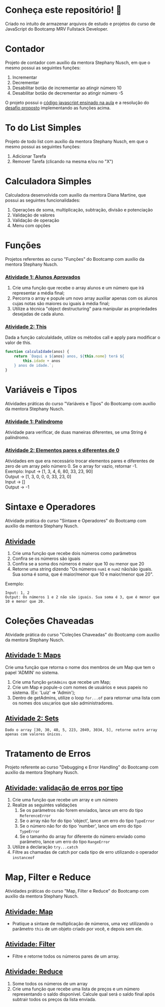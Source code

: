 # Conheça este repositório! :open_file_folder:
Criado no intuito de armazenar arquivos de estudo e projetos do curso de JavaScript do Bootcamp MRV Fullstack Developer.

# Contador
Projeto de contador com auxílio da mentora Stephany Nusch, em que o mesmo possui as seguintes funções: </br>
<ol>
  <li>Incrementar</li>
  <li>Decrementar</li>
  <li>Desabilitar botão de incrementar ao atingir número 10</li>
  <li>Desabilitar botão de decrementar ao atingir número -5</li>
</ol>

O projeto possui o [código javascript ensinado na aula](https://github.com/nicollesenam/intro-javascript/blob/master/assets/js/script.js) e a resolução do [desafio proposto](https://github.com/nicollesenam/intro-javascript/blob/master/assets/js/script2.js) implementando as funções acima.

# To do List Simples

Projeto de todo list com auxílio da mentora Stephany Nusch, em que o mesmo possui as seguintes funções: </br>

<ol>
  <li>Adicionar Tarefa</li>
  <li>Remover Tarefa (clicando na mesma e/ou no "X")</li>
</ol>

# Calculadora Simples
Calculadora desenvolvida com auxílio da mentora Diana Martine, que possui as seguintes funcionalidades:
<ol>
  <li>Operações de soma, multiplicação, subtração, divisão e potenciação</li>
  <li>Validação de valores</li>
  <li>Validação de operação</li>
  <li>Menu com opções</li>
</ol>

# Funções
Projetos referentes ao curso "Funções" do Bootcamp com auxílio da mentora Stephany Nusch.

### [Atividade 1: Alunos Aprovados](https://github.com/nicollesenam/intro-javascript/blob/master/assets/js/playground.js)
<ol>
  <li>Crie uma função que recebe o array alunos e um número que irá representar a média final;</li>
  <li>Percorra o array e popule um novo array auxiliar apenas com os alunos cujas notas são maiores ou iguais à média final;</li>
  <li>Utilize a técnica "object destructuring" para manipular as propriedades desejadas de cada aluno.</li> 
</ol>

### [Atividade 2: This](https://github.com/nicollesenam/intro-javascript/blob/master/assets/js/this.js)
Dada a função calculaIdade, utilize os métodos call e apply para modificar o valor de this.

```javascript
function calculaIdade(anos) {
	return `Daqui a ${anos} anos, ${this.nome} terá ${
		this.idade + anos
	} anos de idade.`;
}
```
# Variáveis e Tipos
Atividades práticas do curso "Variáveis e Tipos" do Bootcamp com auxílio da mentora Stephany Nusch.

### [Atividade 1: Palíndromo](https://github.com/nicollesenam/intro-javascript/blob/master/assets/js/palindromo.js)
Atividade para verificar, de duas maneiras diferentes, se uma String é palíndromo.

### [Atividade 2: Elementos pares e diferentes de 0](https://github.com/nicollesenam/intro-javascript/blob/master/assets/js/arraypares.js)
Atividades em que era necessário trocar elementos pares e diferentes de zero de um array pelo número 0. Se o array for vazio, retornar -1.
<br />Exemplo: Input -> [1, 3, 4, 6, 80, 33, 23, 90] <br />
Output -> [1, 3, 0, 0, 0, 33, 23, 0]<br />
Input -> [] <br />
Output -> -1 <br />

# Sintaxe e Operadores
Atividade prática do curso "Sintaxe e Operadores" do Bootcamp com auxílio da mentora Stephany Nusch.

## [Atividade](https://github.com/nicollesenam/intro-javascript/blob/master/assets/js/operadoresEatividade.js)
<ol>
  <li>Crie uma função que recebe dois números como parâmetros</li>
  <li>Confira se os números são iguais</li>
  <li>Confira se a soma dos números é maior que 10 ou menor que 20</li>
  <li>Retorne uma string dizendo "Os números <code>num1</code> e <code>num2</code> não/são iguais. Sua soma é soma, que é maior/menor que 10 e maior/menor que 20". </li>
</ol>

Exemplo:
```
Input: 1, 2
Output: Os números 1 e 2 não são iguais. Sua soma é 3, que é menor que 10 e menor que 20.

```

# Coleções Chaveadas
Atividade prática do curso "Coleções Chaveadas" do Bootcamp com auxílio da mentora Stephany Nusch.

## [Atividade 1: Maps](https://github.com/nicollesenam/intro-javascript/blob/master/assets/js/map.js)
Crie uma função que retorna o nome dos membros de um Map que tem o papel 'ADMIN' no sistema.
<ol>
  <li>Crie uma função <code>getAdmins</code> que recebe um Map;</li>
  <li>Crie um Map e popule-o com nomes de usuários e seus papeis no sistema. (Ex: 'Luiz' => 'Admin');</li>
  <li>Dentro de getAdmins, utilize o loop <code>for...of</code> para retornar uma lista com os nomes dos usu;arios que são administradores.</li>
</ol>

## [Atividade 2: Sets](https://github.com/nicollesenam/intro-javascript/blob/master/assets/js/set.js)
    Dado o array [30, 30, 40, 5, 223, 2049, 3034, 5], retorne outro array apenas com valores únicos.


# Tratamento de Erros
Projeto referente ao curso "Debugging e Error Handling" do Bootcamp com auxílio da mentora Stephany Nusch.

## [Atividade: validação de erros por tipo](https://github.com/nicollesenam/intro-javascript/blob/master/assets/js/debugError.js)
<ol>
  <li>Crie uma função que recebe um array e um número</li>
  <li>Realize as seguintes validações
    <ol>
      <li>Se os parâmetros não forem enviados, lance um erro do tipo <code>ReferenceError</code></li>
      <li>Se o array não for do tipo 'object', lance um erro do tipo <code>TypeError</code></li>
      <li>Se o número não for do tipo 'number', lance um erro do tipo <code>TypeError</code></li>
      <li>Se o tamanho do array for diferente do número enviado como parâmetro, lance um erro do tipo <code>RangeError</code></li>
    </ol>
  </li>
  <li>Utilize a declaração <code>try...catch</code></li>
  <li>Filtre as chamadas de catch por cada tipo de erro utilizando o operador <code>instanceof</code></li>
</ol>

# Map, Filter e Reduce
Atividades práticas do curso "Map, Filter e Reduce" do Bootcamp com auxílio da mentora Stephany Nusch.

## [Atividade: Map](https://github.com/nicollesenam/intro-javascript/blob/master/assets/js/map%2C%20filter%20e%20reduce/map/atividade.js)
- Pratique a sintaxe de multiplicação de números, uma vez utilizando o parâmetro <code>this</code> de um objeto criado por você, e depois sem ele.
## [Atividade: Filter](https://github.com/nicollesenam/intro-javascript/blob/master/assets/js/map%2C%20filter%20e%20reduce/filter/atividade.js)
- Filtre e retorne todos os números pares de um array.
## [Atividade: Reduce](https://github.com/nicollesenam/intro-javascript/blob/master/assets/js/map%2C%20filter%20e%20reduce/reduce/atividade.js)
<ol>
  <li>Some todos os números de um array</li>
  <li>Crie uma função que recebe uma lista de preços e um número representando o saldo disponível. Calcule qual será o saldo final após subtrair todos os preços da lista enviada.</li>
</ol>

